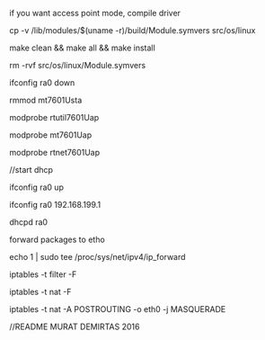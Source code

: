 if you want access point mode, compile driver

cp -v /lib/modules/$(uname -r)/build/Module.symvers src/os/linux

make clean && make all && make install

rm -rvf src/os/linux/Module.symvers

ifconfig ra0 down

rmmod mt7601Usta

modprobe rtutil7601Uap

modprobe mt7601Uap

modprobe rtnet7601Uap

//start dhcp

ifconfig ra0 up

ifconfig ra0 192.168.199.1

dhcpd ra0

forward packages to etho

echo 1 | sudo tee /proc/sys/net/ipv4/ip_forward

iptables -t filter -F

iptables -t nat -F

iptables -t nat -A POSTROUTING -o eth0 -j MASQUERADE

//README
MURAT DEMIRTAS 2016

